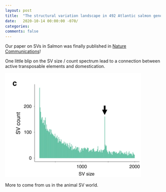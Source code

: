 ```yaml
---
layout: post
title:  "The structural variation landscape in 492 Atlantic salmon genomes"
date:   2020-10-14 00:00:00 -070/
categories: 
comments: false
---
```



Our paper on SVs in Salmon was finally published in [Nature Communications](https://www.nature.com/articles/s41467-020-18972-x/figures/1)!

One little blip on the SV size / count spectrum lead to a connection between
active transposable elements and domestication. 

![Deletions](/assets/2020-10-14-SVs-in-492-Salmon/me.png)

More to come from us in the animal SV world.
